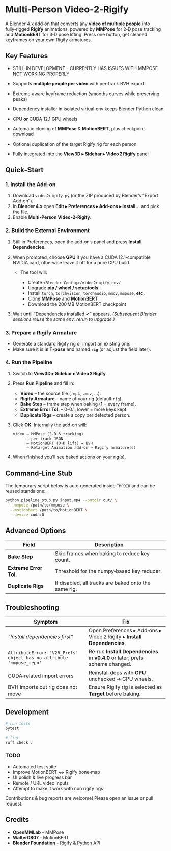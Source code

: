 # Multi‑Person Video‑2‑Rigify

A Blender 4.x add‑on that converts any **video of multiple people** into fully‑rigged **Rigify** animations, powered by **MMPose** for 2‑D pose tracking and **MotionBERT** for 3‑D pose lifting. Press one button, get cleaned keyframes on your own Rigify armatures.

## Key Features

* STILL IN DEVELOPMENT - CURRENTLY HAS ISSUES WITH MMPOSE NOT WORKING PROPERLY

* Supports **multiple people per video** with per‑track BVH export
* Extreme‑aware keyframe reduction (smooths curves while preserving peaks)
* Dependency installer in isolated virtual‑env keeps Blender Python clean
* CPU **or** CUDA 12.1 GPU wheels
* Automatic cloning of **MMPose** & **MotionBERT**, plus checkpoint download
* Optional duplication of the target Rigify rig for each person
* Fully integrated into the **View3D ▸ Sidebar ▸ Video 2 Rigify** panel

## Quick‑Start

### 1. Install the Add‑on

1. Download `video2rigify.py` (or the ZIP produced by Blender’s “Export Add‑on”).
2. In **Blender 4.x** open **Edit ▸ Preferences ▸ Add‑ons ▸ Install…** and pick the file.
3. Enable **Multi‑Person Video‑2‑Rigify**.

### 2. Build the External Environment

1. Still in Preferences, open the add‑on’s panel and press **Install Dependencies**.
2. When prompted, choose **GPU** if you have a CUDA 12.1‑compatible NVIDIA card, otherwise leave it off for a pure CPU build.

   * The tool will:

     * Create `<Blender Config>/video2rigify_env/`
     * Upgrade **pip / wheel / setuptools**
     * Install `torch`, `torchvision`, `torchaudio`, `mmcv`, `mmpose`, **etc.**
     * Clone **MMPose** and **MotionBERT**
     * Download the 200 MB MotionBERT checkpoint
3. Wait until “Dependencies installed ✔” appears.
   *(Subsequent Blender sessions reuse the same env; rerun to upgrade.)*

### 3. Prepare a Rigify Armature

* Generate a standard Rigify rig or import an existing one.
* Make sure it is **in T‑pose** and named **`rig`** (or adjust the field later).

### 4. Run the Pipeline

1. Switch to **View3D ▸ Sidebar ▸ Video 2 Rigify**.
2. Press **Run Pipeline** and fill in:

   * **Video** – the source file (`.mp4`, `.mov`, …).
   * **Rigify Armature** – name of your rig (default `rig`).
   * **Bake Step** – frame step when baking (1 = every frame).
   * **Extreme Error Tol.** – 0–0.1, lower = more keys kept.
   * **Duplicate Rigs** – create a copy per detected person.
3. Click **OK**.
   Internally the add‑on will:

   ```
   video → MMPose (2‑D & tracking)
         → per‑track JSON
         → MotionBERT (3‑D lift) → BVH
         → Retarget Animation add‑on → Rigify armature(s)
   ```
4. When finished you’ll see baked actions on your rig(s).

## Command‑Line Stub

The temporary script below is auto‑generated inside `TMPDIR` and can be reused standalone:

```bash
python pipeline_stub.py input.mp4 --outdir out/ \
  --mmpose /path/to/mmpose \
  --motionbert /path/to/MotionBERT \
  --device cuda:0
```

## Advanced Options

| Field                  | Description                                          |
| ---------------------- | ---------------------------------------------------- |
| **Bake Step**          | Skip frames when baking to reduce key count.         |
| **Extreme Error Tol.** | Threshold for the numpy‑based key reducer.           |
| **Duplicate Rigs**     | If disabled, all tracks are baked onto the same rig. |

## Troubleshooting

| Symptom                                                             | Fix                                                                           |
| ------------------------------------------------------------------- | ----------------------------------------------------------------------------- |
| *“Install dependencies first”*                                      | Open Preferences ▸ Add‑ons ▸ Video 2 Rigify ▸ **Install Dependencies**.       |
| `AttributeError: 'V2R_Prefs' object has no attribute 'mmpose_repo'` | Re‑run **Install Dependencies** in **v0.4.0** or later; prefs schema changed. |
| CUDA‐related import errors                                          | Reinstall deps with **GPU** unchecked ➔ CPU wheels.                           |
| BVH imports but rig does not move                                   | Ensure Rigify rig is selected as **Target** before baking.                    |

## Development

```bash
# run tests
pytest

# lint
ruff check .
```

### TODO

* Automated test suite
* Improve MotionBERT ↔ Rigify bone‑map
* UI polish & live progress bar
* Remote / URL video inputs
* Attempt to make it work with non rigify rigs

Contributions & bug reports are welcome! Please open an issue or pull request.

## Credits

* **OpenMMLab** - MMPose
* **Walter0807** - MotionBERT
* **Blender Foundation** - Rigify & Python API

